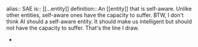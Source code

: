 alias:: SAE
is:: [[...entity]]
definition:: An [[entity]] that is self-aware. Unlike other entities, self-aware ones have the capacity to suffer. BTW, I don't think AI should a self-aware entity. It should make us intelligent but should not have the capacity to suffer. That's the line I draw.

-